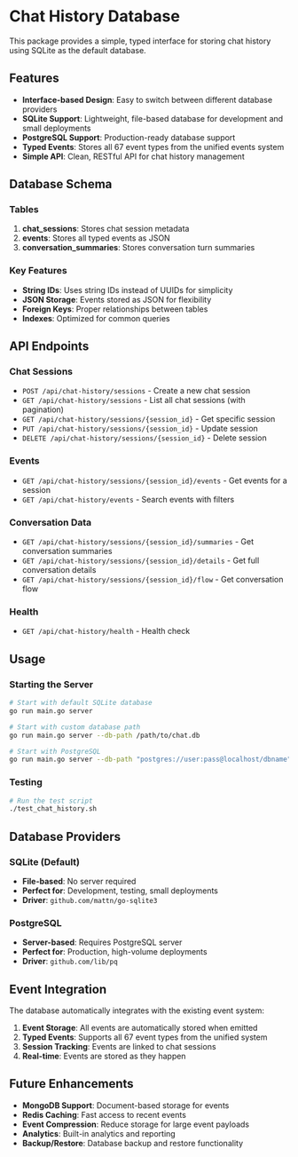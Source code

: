 # Chat History Database

This package provides a simple, typed interface for storing chat history using SQLite as the default database.

## Features

- **Interface-based Design**: Easy to switch between different database providers
- **SQLite Support**: Lightweight, file-based database for development and small deployments
- **PostgreSQL Support**: Production-ready database support
- **Typed Events**: Stores all 67 event types from the unified events system
- **Simple API**: Clean, RESTful API for chat history management

## Database Schema

### Tables

1. **chat_sessions**: Stores chat session metadata
2. **events**: Stores all typed events as JSON
3. **conversation_summaries**: Stores conversation turn summaries

### Key Features

- **String IDs**: Uses string IDs instead of UUIDs for simplicity
- **JSON Storage**: Events stored as JSON for flexibility
- **Foreign Keys**: Proper relationships between tables
- **Indexes**: Optimized for common queries

## API Endpoints

### Chat Sessions
- `POST /api/chat-history/sessions` - Create a new chat session
- `GET /api/chat-history/sessions` - List all chat sessions (with pagination)
- `GET /api/chat-history/sessions/{session_id}` - Get specific session
- `PUT /api/chat-history/sessions/{session_id}` - Update session
- `DELETE /api/chat-history/sessions/{session_id}` - Delete session

### Events
- `GET /api/chat-history/sessions/{session_id}/events` - Get events for a session
- `GET /api/chat-history/events` - Search events with filters

### Conversation Data
- `GET /api/chat-history/sessions/{session_id}/summaries` - Get conversation summaries
- `GET /api/chat-history/sessions/{session_id}/details` - Get full conversation details
- `GET /api/chat-history/sessions/{session_id}/flow` - Get conversation flow

### Health
- `GET /api/chat-history/health` - Health check

## Usage

### Starting the Server

```bash
# Start with default SQLite database
go run main.go server

# Start with custom database path
go run main.go server --db-path /path/to/chat.db

# Start with PostgreSQL
go run main.go server --db-path "postgres://user:pass@localhost/dbname"
```

### Testing

```bash
# Run the test script
./test_chat_history.sh
```

## Database Providers

### SQLite (Default)
- **File-based**: No server required
- **Perfect for**: Development, testing, small deployments
- **Driver**: `github.com/mattn/go-sqlite3`

### PostgreSQL
- **Server-based**: Requires PostgreSQL server
- **Perfect for**: Production, high-volume deployments
- **Driver**: `github.com/lib/pq`

## Event Integration

The database automatically integrates with the existing event system:

1. **Event Storage**: All events are automatically stored when emitted
2. **Typed Events**: Supports all 67 event types from the unified system
3. **Session Tracking**: Events are linked to chat sessions
4. **Real-time**: Events are stored as they happen

## Future Enhancements

- **MongoDB Support**: Document-based storage for events
- **Redis Caching**: Fast access to recent events
- **Event Compression**: Reduce storage for large event payloads
- **Analytics**: Built-in analytics and reporting
- **Backup/Restore**: Database backup and restore functionality
